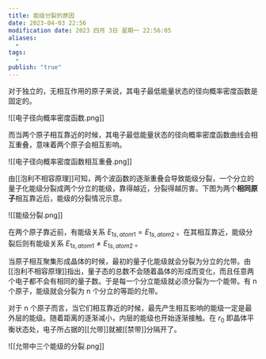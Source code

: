 ```yaml
---
title: 能级分裂的原因
date: 2023-04-03 22:56
modification date: 2023 四月 3日 星期一 22:56:05
aliases:
  - 
tags:
  - 
publish: "true"
---
```


对于独立的，无相互作用的原子来说，其电子最低能量状态的径向概率密度函数是固定的。

![[电子径向概率密度函数.png]]

而当两个原子相互靠近的时候，其电子最低能量状态的径向概率密度函数曲线会相互重叠，意味着两个原子会相互影响。

![[电子径向概率密度函数相互重叠.png]]

由[[泡利不相容原理]]可知，两个波函数的逐渐重叠会导致能级分裂，一个分立的量子化能级分裂成两个分立的能级，靠得越近，分裂得越厉害。下图为两个**相同原子**相互靠近后，能级的分裂情况示意。

![[能级分裂.png]]

在两个原子靠近前，有能级关系 $E_{1s,atom1}=E_{1s,atom2}$ 。在其相互靠近，能级分裂后则有能级关系 $E_{1s,atom1}\neq E_{1s,atom2}$ 。

当原子相互聚集形成晶体的时候，最初的量子化能级就会分裂为分立的允带。由[[泡利不相容原理]]指出，量子态的总数不会随着晶体的形成而变化，而且任意两个电子都不会有相同的量子数。于是每一个分立能级就必须分裂为一个能带。有 n 个原子，能级就会分裂为 n 个分立的等距的允带。

对于 n 个原子而言，当它们相互靠近的时候，最先产生相互影响的能级一定是最外层的能级。随着距离的逐渐减小，内层的能级也开始逐渐接触。在 $r_0$ 即晶体平衡状态处，电子所占据的[[允带]]就被[[禁带]]分隔开了。

![[允带中三个能级的分裂.png]]

